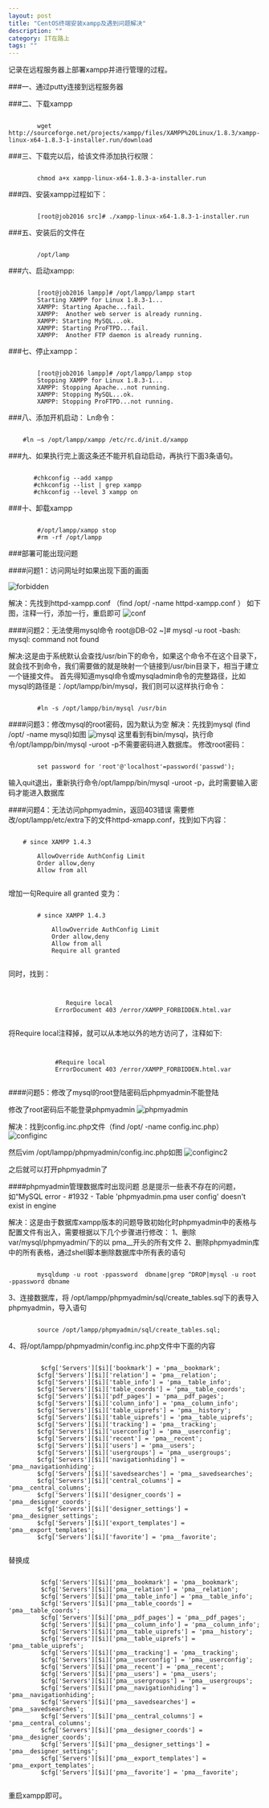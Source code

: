 ```yaml
---
layout: post
title: "CentOS终端安装xampp及遇到问题解决"
description: ""
category: IT在路上
tags: ""
---
```


记录在远程服务器上部署xampp并进行管理的过程。

###一、通过putty连接到远程服务器

###二、下载xampp

<pre><code>
		wget http://sourceforge.net/projects/xampp/files/XAMPP%20Linux/1.8.3/xampp-linux-x64-1.8.3-1-installer.run/download
</pre></code>

###三、下载完以后，给该文件添加执行权限：

<pre><code>
		chmod a+x xampp-linux-x64-1.8.3-a-installer.run
</pre></code>

###四、安装xampp过程如下：

<pre><code>
		[root@job2016 src]# ./xampp-linux-x64-1.8.3-1-installer.run
</pre></code>

###五、安装后的文件在 

<pre><code>
		/opt/lamp
</pre></code>

###六、启动xampp:

<pre><code>
		[root@job2016 lampp]# /opt/lampp/lampp start
		Starting XAMPP for Linux 1.8.3-1...
		XAMPP: Starting Apache...fail.
		XAMPP:  Another web server is already running.
		XAMPP: Starting MySQL...ok.
		XAMPP: Starting ProFTPD...fail.
		XAMPP:  Another FTP daemon is already running.
</pre></code>

###七、停止xampp：

<pre><code>
		[root@job2016 lampp]# /opt/lampp/lampp stop
		Stopping XAMPP for Linux 1.8.3-1...
		XAMPP: Stopping Apache...not running.
		XAMPP: Stopping MySQL...ok.
		XAMPP: Stopping ProFTPD...not running.
</pre></code>

###八、添加开机启动：
Ln命令：

<pre><code>
	#ln –s /opt/lampp/xampp /etc/rc.d/init.d/xampp
</pre></code>

###九、如果执行完上面这条还不能开机自动启动，再执行下面3条语句。

<pre><code>
       #chkconfig --add xampp
       #chkconfig --list | grep xampp
       #chkconfig --level 3 xampp on
</pre></code>

###十、卸载xampp

<pre><code>
		#/opt/lampp/xampp stop
		#rm -rf /opt/lampp
</pre></code>


###部署可能出现问题

####问题1：访问网址时如果出现下面的画面 

![forbidden](http://www.mojiaqin.cn/images/2016/0227/forbidden.jpg)

解决：先找到httpd-xampp.conf （find /opt/ -name httpd-xampp.conf ） 
如下图，注释一行，添加一行，重启即可 
![conf](http://www.mojiaqin.cn/images/2016/0227/conf.jpg)

####问题2：无法使用mysql命令
root@DB-02 ~]# mysql -u root
-bash: mysql: command not found

解决:这是由于系统默认会查找/usr/bin下的命令，如果这个命令不在这个目录下，就会找不到命令，我们需要做的就是映射一个链接到/usr/bin目录下，相当于建立一个链接文件。
首先得知道mysql命令或mysqladmin命令的完整路径，比如mysql的路径是：/opt/lampp/bin/mysql，我们则可以这样执行命令：

<pre><code>
		#ln -s /opt/lampp/bin/mysql /usr/bin
</pre></code>


####问题3：修改mysql的root密码，因为默认为空 
解决：先找到mysql (find /opt/ -name mysql)如图 
 ![mysql](http://www.mojiaqin.cn/images/2016/0227/mysql.jpg)
这里看到有bin/mysql，执行命令/opt/lampp/bin/mysql -uroot -p不需要密码进入数据库。 
修改root密码：

<pre><code>
		set password for 'root'@'localhost'=password('passwd');
</pre></code>

输入quit退出，重新执行命令/opt/lampp/bin/mysql -uroot -p，此时需要输入密码才能进入数据库


####问题4：无法访问phpmyadmin，返回403错误
需要修改/opt/lampp/etc/extra下的文件httpd-xmapp.conf，找到如下内容：

<pre><code>
	# since XAMPP 1.4.3
	<Directory "/opt/lampp/phpmyadmin">
		AllowOverride AuthConfig Limit
		Order allow,deny
		Allow from all
	</Directory>
</pre></code>

增加一句Require all granted 
变为：

<pre><code>
		# since XAMPP 1.4.3
		<Directory "/opt/lampp/phpmyadmin">
			AllowOverride AuthConfig Limit
			Order allow,deny
			Allow from all
			Require all granted 
		</Directory>
</pre></code>

同时，找到：

<pre><code>
		<LocationMatch "^/(?i:(?:xampp|security|licenses|phpmyadmin|webalizer|server-status|server-info))">
				Require local
			 ErrorDocument 403 /error/XAMPP_FORBIDDEN.html.var
		</LocationMatch>
</pre></code>

将Require local注释掉，就可以从本地以外的地方访问了，注释如下:

<pre><code>
		<LocationMatch "^/(?i:(?:xampp|security|licenses|phpmyadmin|webalizer|server-status|server-info))">
			 #Require local
			 ErrorDocument 403 /error/XAMPP_FORBIDDEN.html.var
		</LocationMatch>
</pre></code>

####问题5：修改了mysql的root登陆密码后phpmyadmin不能登陆 

修改了root密码后不能登录phpmyadmin
 ![phpmyadmin](http://www.mojiaqin.cn/images/2016/0227/phpmyadmin.jpg)

解决：找到config.inc.php文件（find /opt/ -name config.inc.php）
 ![configinc](http://www.mojiaqin.cn/images/2016/0227/configinc.jpg)
 
然后vim /opt/lampp/phpmyadmin/config.inc.php如图 
 ![configinc2](http://www.mojiaqin.cn/images/2016/0227/configinc2.jpg)
 
之后就可以打开phpmyadmin了


####phpmyadmin管理数据库时出现问题
总是提示一些表不存在的问题，如“MySQL error - #1932 - Table 'phpmyadmin.pma user config' doesn't exist in engine

解决：这是由于数据库xampp版本的问题导致初始化时phpmyadmin中的表格与配置文件有出入，需要根据以下几个步骤进行修改：
1、删除var/mysql/phpmyadmin/下的以 pma__开头的所有文件
2、删除phpmyadmin库中的所有表格，通过shell脚本删除数据库中所有表的语句
 
<pre><code>
		mysqldump -u root -ppassword  dbname|grep ^DROP|mysql -u root -ppassword dbname
</pre></code>

 3、连接数据库，将 /opt/lampp/phpmyadmin/sql/create_tables.sql下的表导入phpmyadmin，导入语句
 
 <pre><code>
		source /opt/lampp/phpmyadmin/sql/create_tables.sql;
</pre></code>

4、将/opt/lampp/phpmyadmin/config.inc.php文件中下面的内容

 <pre><code>
		 $cfg['Servers'][$i]['bookmark'] = 'pma__bookmark';
		$cfg['Servers'][$i]['relation'] = 'pma__relation';
		$cfg['Servers'][$i]['table_info'] = 'pma__table_info';
		$cfg['Servers'][$i]['table_coords'] = 'pma__table_coords';
		$cfg['Servers'][$i]['pdf_pages'] = 'pma__pdf_pages';
		$cfg['Servers'][$i]['column_info'] = 'pma__column_info';
		$cfg['Servers'][$i]['table_uiprefs'] = 'pma__history';
		$cfg['Servers'][$i]['table_uiprefs'] = 'pma__table_uiprefs';
		$cfg['Servers'][$i]['tracking'] = 'pma__tracking';
		$cfg['Servers'][$i]['userconfig'] = 'pma__userconfig';
		$cfg['Servers'][$i]['recent'] = 'pma__recent';
		$cfg['Servers'][$i]['users'] = 'pma__users';
		$cfg['Servers'][$i]['usergroups'] = 'pma__usergroups';
		$cfg['Servers'][$i]['navigationhiding'] = 'pma__navigationhiding';
		$cfg['Servers'][$i]['savedsearches'] = 'pma__savedsearches';
		$cfg['Servers'][$i]['central_columns'] = 'pma__central_columns';
		$cfg['Servers'][$i]['designer_coords'] = 'pma__designer_coords';
		$cfg['Servers'][$i]['designer_settings'] = 'pma__designer_settings';
		$cfg['Servers'][$i]['export_templates'] = 'pma__export_templates';
		$cfg['Servers'][$i]['favorite'] = 'pma__favorite';
 </pre></code>
 
替换成

 <pre><code>
		 $cfg['Servers'][$i]['pma__bookmark'] = 'pma__bookmark';
		 $cfg['Servers'][$i]['pma__relation'] = 'pma__relation';
		 $cfg['Servers'][$i]['pma__table_info'] = 'pma__table_info';
		 $cfg['Servers'][$i]['pma__table_coords'] = 'pma__table_coords';
		 $cfg['Servers'][$i]['pma__pdf_pages'] = 'pma__pdf_pages';
		 $cfg['Servers'][$i]['pma__column_info'] = 'pma__column_info';
		 $cfg['Servers'][$i]['pma__table_uiprefs'] = 'pma__history';
		 $cfg['Servers'][$i]['pma__table_uiprefs'] = 'pma__table_uiprefs';
		 $cfg['Servers'][$i]['pma__tracking'] = 'pma__tracking';
		 $cfg['Servers'][$i]['pma__userconfig'] = 'pma__userconfig';
		 $cfg['Servers'][$i]['pma__recent'] = 'pma__recent';
		 $cfg['Servers'][$i]['pma__users'] = 'pma__users';
		 $cfg['Servers'][$i]['pma__usergroups'] = 'pma__usergroups';
		 $cfg['Servers'][$i]['pma__navigationhiding'] = 'pma__navigationhiding';
		 $cfg['Servers'][$i]['pma__savedsearches'] = 'pma__savedsearches';
		 $cfg['Servers'][$i]['pma__central_columns'] = 'pma__central_columns';
		 $cfg['Servers'][$i]['pma__designer_coords'] = 'pma__designer_coords';
		 $cfg['Servers'][$i]['pma__designer_settings'] = 'pma__designer_settings';
		 $cfg['Servers'][$i]['pma__export_templates'] = 'pma__export_templates';
		 $cfg['Servers'][$i]['pma__favorite'] = 'pma__favorite';
 </pre></code>
重启xampp即可。
